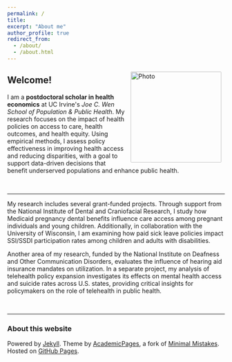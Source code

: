 ```yaml
---
permalink: /
title:
excerpt: "About me"
author_profile: true
redirect_from:
  - /about/
  - /about.html
---
```



<img align="right" src="https://assamidanov.github.io/images/profile_photo.jpeg" alt="Photo" style="width: 210px; border-radius: 10px; padding: 8px 8px 8px 8px"/>

## Welcome!

I am a **postdoctoral scholar in health economics** at UC Irvine's *Joe C. Wen School of Population & Public Health*. My research focuses on the impact of health policies on access to care, health outcomes, and health equity. Using empirical methods, I assess policy effectiveness in improving health access and reducing disparities, with a goal to support data-driven decisions that benefit underserved populations and enhance public health.

<br>

---

My research includes several grant-funded projects. Through support from the National Institute of Dental and Craniofacial Research, I study how Medicaid pregnancy dental benefits influence care access among pregnant individuals and young children. Additionally, in collaboration with the University of Wisconsin, I am examining how paid sick leave policies impact SSI/SSDI participation rates among children and adults with disabilities.

Another area of my research, funded by the National Institute on Deafness and Other Communication Disorders, evaluates the influence of hearing aid insurance mandates on utilization. In a separate project, my analysis of telehealth policy expansion investigates its effects on mental health access and suicide rates across U.S. states, providing critical insights for policymakers on the role of telehealth in public health.

<br>

---
### About this website
Powered by [Jekyll](http://jekyllrb.com). Theme by [AcademicPages](https://github.com/academicpages/academicpages.github.io), a fork of [Minimal Mistakes](https://mademistakes.com/work/minimal-mistakes-jekyll-theme/). Hosted on [GitHub Pages](https://pages.github.com/).

<!-- Powered by <a href="http://jekyllrb.com" rel="nofollow">Jekyll</a> &amp; <a href="https://github.com/academicpages/academicpages.github.io">AcademicPages</a>, a fork of <a href="https://mademistakes.com/work/minimal-mistakes-jekyll-theme/" rel="nofollow">Minimal Mistakes</a>. Hosted on GitHub Pages. -->
